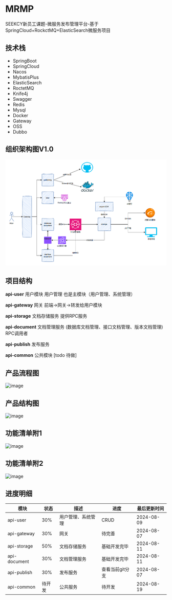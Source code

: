 # MRMP
SEEKCY新员工课题-微服务发布管理平台-基于SpringCloud+RockctMQ+ElasticSearch微服务项目

## 技术栈
- SpringBoot
- SpringCloud
- Nacos
- MybatisPlus
- ElasticSearch
- RoctetMQ
- Knife4j
- Swagger
- Redis
- Mysql
- Docker
- Gateway
- OSS
- Dubbo

## 组织架构图V1.0
![img.png](img.png)

## 项目结构
**api-user** 用户模块 用户管理 也是主模块（用户管理、系统管理） 

**api-gateway** 网关 前端->网关->转发给用户模块

**api-storage** 文档存储服务 提供RPC服务

**api-document** 文档管理服务 (数据库文档管理、接口文档管理、版本文档管理) RPC调用者

**api-publish** 发布服务

**api-common** 公共模块 [todo 待做]

## 产品流程图
![image](https://github.com/user-attachments/assets/5380889f-9a3c-41d5-a897-191336cf53d2)

## 产品结构图
![image](https://github.com/user-attachments/assets/0056efab-7b17-40be-8f79-c08389b42f4c)

## 功能清单附1
![image](https://github.com/user-attachments/assets/508448d7-e8a2-47e1-8ea7-3a812d933a1d)

## 功能清单附2
![image](https://github.com/user-attachments/assets/d1cf3cf2-b0dd-4825-af59-0ecc39afa6a3)




## 进度明细
| 模块 | 状态  | 描述         | 进度        | 最后更新时间     |
| --- |-----|------------|-----------|------------|
| api-user | 30% | 用户管理、系统管理  | CRUD      | 2024-08-09 |
| api-gateway | 30% | 网关         | 待完善       | 2024-08-07 |
| api-storage | 50% | 文档存储服务     | 基础开发完毕    | 2024-08-11 |
| api-document | 30% | 文档管理服务     | 基础开发完毕    | 2024-08-11 |
| api-publish | 30% | 发布服务       | 查看当前git分支 | 2024-08-07 |
| api-common | 待开发 | 公共服务       | 待开发       | 2024-08-19 |
